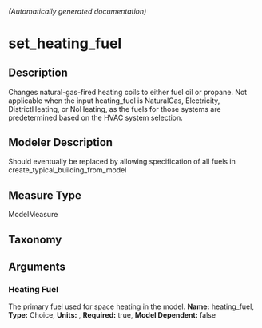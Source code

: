

###### (Automatically generated documentation)

# set_heating_fuel

## Description
Changes natural-gas-fired heating coils to either fuel oil or propane.  Not applicable when the input heating_fuel is NaturalGas, Electricity, DistrictHeating, or NoHeating, as the fuels for those systems are predetermined based on the HVAC system selection.

## Modeler Description
Should eventually be replaced by allowing specification of all fuels in create_typical_building_from_model

## Measure Type
ModelMeasure

## Taxonomy


## Arguments


### Heating Fuel
The primary fuel used for space heating in the model.
**Name:** heating_fuel,
**Type:** Choice,
**Units:** ,
**Required:** true,
**Model Dependent:** false




